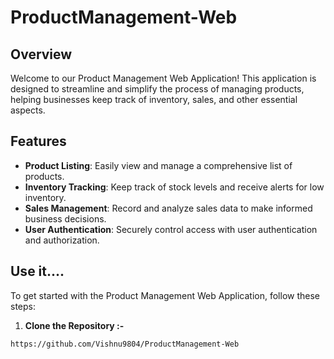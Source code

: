 # ProductManagement-Web

## Overview

Welcome to our Product Management Web Application! This application is designed to streamline and simplify the process of managing products, helping businesses keep track of inventory, sales, and other essential aspects.

## Features

- **Product Listing**: Easily view and manage a comprehensive list of products.
- **Inventory Tracking**: Keep track of stock levels and receive alerts for low inventory.
- **Sales Management**: Record and analyze sales data to make informed business decisions.
- **User Authentication**: Securely control access with user authentication and authorization.

## Use it....

To get started with the Product Management Web Application, follow these steps:

1. **Clone the Repository :-**
```bash
https://github.com/Vishnu9804/ProductManagement-Web

   
   

